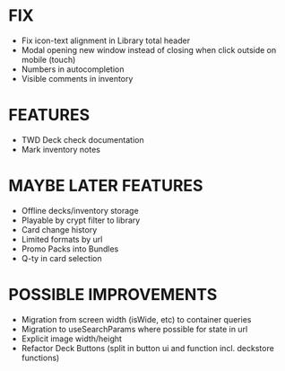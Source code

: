 # FIX
- Fix icon-text alignment in Library total header
- Modal opening new window instead of closing when click outside on mobile (touch)
- Numbers in autocompletion
- Visible comments in inventory

# FEATURES
- TWD Deck check documentation
- Mark inventory notes

# MAYBE LATER FEATURES
- Offline decks/inventory storage
- Playable by crypt filter to library
- Card change history
- Limited formats by url
- Promo Packs into Bundles
- Q-ty in card selection

# POSSIBLE IMPROVEMENTS
- Migration from screen width (isWide, etc) to container queries
- Migration to useSearchParams where possible for state in url
- Explicit image width/height
- Refactor Deck Buttons (split in button ui and function incl. deckstore functions)
